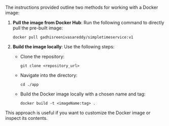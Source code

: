 The instructions provided outline two methods for working with a Docker image:

1. **Pull the image from Docker Hub**:
   Run the following command to directly pull the pre-built image:
   ```
   docker pull gadhisreenivasareddy/simpletimeservice:v1
   ```

2. **Build the image locally**:
   Use the following steps:
   - Clone the repository:
     ```
     git clone <repository_url>
     ```
   - Navigate into the directory:
     ```
     cd ./app
     ```
   - Build the Docker image locally with a chosen name and tag:
     ```
     docker build -t <imageName:tag> .
     ```

This approach is useful if you want to customize the Docker image or inspect its contents.